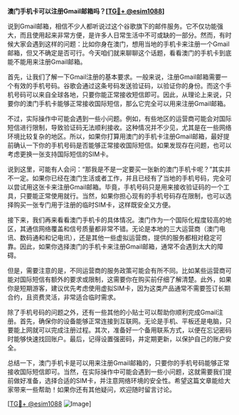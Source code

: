 **澳门手机卡可以注册Gmail邮箱吗？[[TG💪+ @esim1088](https://t.me/s/esim1088)]**

说到Gmail邮箱，相信不少人都听说过这个谷歌旗下的邮件服务。它不仅功能强大，而且使用起来非常方便，是许多人日常生活中不可或缺的一部分。然而，有时候大家会遇到这样的问题：比如你身在澳门，想用当地的手机卡来注册一个Gmail邮箱，但又不确定是否可行。今天咱们就来聊聊这个话题，看看澳门的手机卡到底能不能用来注册Gmail邮箱。

首先，让我们了解一下Gmail注册的基本要求。一般来说，注册Gmail邮箱需要一个有效的手机号码。谷歌会通过这条号码发送验证码，以验证你的身份。而这个手机号码可以来自全球各地，只要你能正常接收短信即可。因此，从理论上来说，只要你的澳门手机卡能够正常接收国际短信，那么它完全可以用来注册Gmail邮箱。

不过，实际操作中可能会遇到一些小问题。例如，有些地区的运营商可能会对国际短信进行限制，导致验证码无法顺利接收。这种情况并不少见，尤其是在一些网络环境比较复杂的地区。所以，如果你打算用澳门的手机卡注册Gmail邮箱，最好提前确认一下你的手机号码是否能够正常接收国际短信。如果发现存在问题，也可以考虑更换一张支持国际短信的SIM卡。

说到这里，可能有人会问：“那我是不是一定要买一张新的澳门手机卡呢？”其实并不一定。如果你已经在澳门生活或者工作，并且已经有了当地的手机号码，完全可以尝试用这张卡来注册Gmail邮箱。毕竟，手机号码只是用来接收验证码的一个工具，只要能正常使用就行。当然，如果你担心现有的手机号码存在限制，也可以选择购买一张专门用于注册的临时SIM卡，这样既安全又方便。

接下来，我们再来看看澳门手机卡的具体情况。澳门作为一个国际化程度较高的地区，其通信网络覆盖和信号质量都非常不错。无论是本地的三大运营商（澳门电讯、数码通和和记电讯），还是其他一些虚拟运营商，提供的服务都相对稳定可靠。因此，如果你选择澳门的手机卡来注册Gmail邮箱，通常不会遇到太大的障碍。

但是，需要注意的是，不同运营商的服务政策可能会有所不同。比如某些运营商可能对国际短信有额外的要求或限制，这需要你在购买前仔细了解清楚。此外，如果你是短期游客，建议优先考虑使用虚拟SIM卡，因为这类产品通常不需要签订长期合约，且资费灵活，非常适合临时需求。

除了手机号码的问题之外，还有一些其他的小贴士可以帮助你顺利完成Gmail注册。首先，确保你的设备能够正常连接到互联网。无论是手机、平板还是电脑，只要能上网就可以完成注册过程。其次，准备好一个备用联系方式，以便在忘记密码时能够快速找回账户。最后，记得设置强密码，并定期更新，以保护自己的账户安全。

总结一下，澳门手机卡是可以用来注册Gmail邮箱的，只要你的手机号码能够正常接收国际短信即可。当然，在实际操作中可能会遇到一些小问题，这就需要我们提前做好准备，选择合适的SIM卡，并注意网络环境的安全性。希望这篇文章能给大家带来一些帮助！如果你还有其他疑问，欢迎随时留言讨论。

[[TG💪+ @esim1088](https://t.me/s/esim1088) ![Image](https://i.postimg.cc/4NQfJmqS/Snipaste-2025-05-13-00-14-12.png)]
